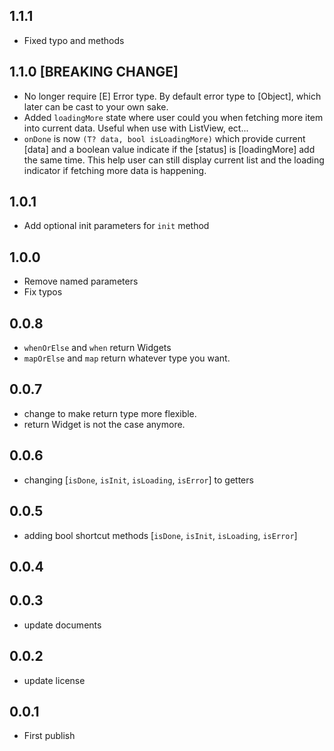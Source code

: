 ## 1.1.1

- Fixed typo and methods

## 1.1.0 [BREAKING CHANGE]

- No longer require [E] Error type. By default error type to [Object], which later can be cast to your own sake.
- Added `loadingMore` state where user could you when fetching more item into current data. Useful when use with ListView, ect...
- `onDone` is now `(T? data, bool isLoadingMore)` which provide current [data] and a boolean value indicate if the [status] is [loadingMore] add the same time. This help user can still display current list and the loading indicator if fetching more data is happening.

## 1.0.1

- Add optional init parameters for `init` method

## 1.0.0

- Remove named parameters
- Fix typos

## 0.0.8

- `whenOrElse` and `when` return Widgets
- `mapOrElse` and `map` return whatever type you want.

## 0.0.7

- change to make return type more flexible.
- return Widget is not the case anymore.

## 0.0.6

- changing [`isDone`, `isInit`, `isLoading`, `isError`] to getters

## 0.0.5

- adding bool shortcut methods [`isDone`, `isInit`, `isLoading`, `isError`]

## 0.0.4

## 0.0.3

- update documents

## 0.0.2

- update license

## 0.0.1

- First publish
